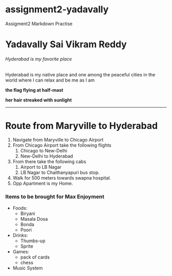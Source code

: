# assignment2-yadavally
Assigment2 Markdown Practise

# Yadavally Sai Vikram Reddy

###### Hyderabad is my favorite place

Hyderabad is my native place and one among the peaceful cities in the world where I can relax and be me as I am

**the flag flying at half-mast**

**her hair streaked with sunlight**

---

# Route from Maryville to Hyderabad

1. Navigate from Maryville to Chicago Airport
2. From Chicago Airport take the following flights
    1. Chicago to New-Delhi
    2. New-Delhi to Hyderabad
3. From there take the following cabs
    1. Airport to LB Nagar
    2. LB Nagar to Chaithanyapuri bus stop.
4. Walk for 500 meters towards swapna hospital.
5. Opp Apartment is my Home.

### Items to be brought for Max Enjoyment

* Foods:
  * Biryani
  * Masala Dosa
  * Bonda
  * Poori
* Drinks:
  * Thumbs-up
  * Sprite
* Games:
  * pack of cards
  * chess
* Music System
